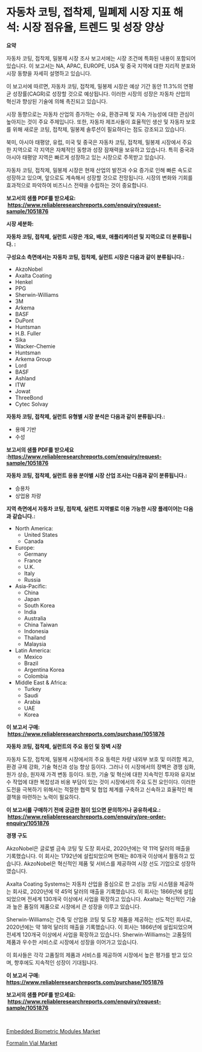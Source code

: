 <p><h1>자동차 코팅, 접착제, 밀폐제 시장 지표 해석: 시장 점유율, 트렌드 및 성장 양상</h1></p><p><strong>요약</strong></p>
<p><p>자동차 코팅, 접착제, 밀봉제 시장 조사 보고서에는 시장 조건에 특화된 내용이 포함되어 있습니다. 이 보고서는 NA, APAC, EUROPE, USA 및 중국 지역에 대한 지리적 분포와 시장 동향을 자세히 설명하고 있습니다. </p><p>이 보고서에 따르면, 자동차 코팅, 접착제, 밀봉제 시장은 예상 기간 동안 11.3%의 연평균 성장률(CAGR)로 성장할 것으로 예상됩니다. 이러한 시장의 성장은 자동차 산업의 혁신과 향상된 기술에 의해 촉진되고 있습니다.</p><p>시장 동향으로는 자동차 산업의 증가하는 수요, 환경규제 및 지속 가능성에 대한 관심이 높아지는 것이 주요 주제입니다. 또한, 자동차 제조사들이 효율적인 생산 및 자동차 보호를 위해 새로운 코팅, 접착제, 밀봉제 솔루션이 필요하다는 점도 강조되고 있습니다.</p><p>북미, 아시아 태평양, 유럽, 미국 및 중국은 자동차 코팅, 접착제, 밀봉제 시장에서 주요한 지역으로 각 지역은 자체적인 동향과 성장 잠재력을 보유하고 있습니다. 특히 중국과 아시아 태평양 지역은 빠르게 성장하고 있는 시장으로 주목받고 있습니다.</p><p>자동차 코팅, 접착제, 밀봉제 시장은 현재 산업의 발전과 수요 증가로 인해 빠른 속도로 성장하고 있으며, 앞으로도 계속해서 성장할 것으로 전망됩니다. 시장의 변화와 기회를 효과적으로 파악하여 비즈니스 전략을 수립하는 것이 중요합니다.</p></p>
<p><strong>보고서의 샘플 PDF를 받으세요: &nbsp;<a href="https://www.reliableresearchreports.com/enquiry/request-sample/1051876">https://www.reliableresearchreports.com/enquiry/request-sample/1051876</a></strong></p>
<p><strong>시장 세분화:</strong></p>
<p><strong> 자동차 코팅, 접착제, 실런트 시장은 개요, 배포, 애플리케이션 및 지역으로 더 분류됩니다. :</strong></p>
<p><strong>구성요소 측면에서는 자동차 코팅, 접착제, 실런트 시장은 다음과 같이 분류됩니다.:</strong></p>
<p><ul><li>AkzoNobel</li><li>Axalta Coating</li><li>Henkel</li><li>PPG</li><li>Sherwin-Williams</li><li>3M</li><li>Arkema</li><li>BASF</li><li>DuPont</li><li>Huntsman</li><li>H.B. Fuller</li><li>Sika</li><li>Wacker-Chemie</li><li>Huntsman</li><li>Arkema Group</li><li>Lord</li><li>BASF</li><li>Ashland</li><li>ITW</li><li>Jowat</li><li>ThreeBond</li><li>Cytec Solvay</li></ul></p>
<p><strong> 자동차 코팅, 접착제, 실런트 유형별 시장 분석은 다음과 같이 분류됩니다.:</strong></p>
<p><ul><li>용매 기반</li><li>수성</li></ul></p>
<p><strong>보고서의 샘플 PDF를 받으세요 :<a href="https://www.reliableresearchreports.com/enquiry/request-sample/1051876">https://www.reliableresearchreports.com/enquiry/request-sample/1051876</a></strong></p>
<p><strong> 자동차 코팅, 접착제, 실런트 응용 분야별 시장 산업 조사는 다음과 같이 분류됩니다.:</strong></p>
<p><ul><li>승용차</li><li>상업용 차량</li></ul></p>
<p><strong>지역 측면에서 자동차 코팅, 접착제, 실런트 지역별로 이용 가능한 시장 플레이어는 다음과 같습니다.:</strong></p>
<p><ul>
    <li>
        North America:
        <ul>
            <li>United States</li>
            <li>Canada</li>
        </ul>
    </li>
    <li>
        Europe:
        <ul>
            <li>Germany</li>
            <li>France</li>
            <li>U.K.</li>
            <li>Italy</li>
            <li>Russia</li>
        </ul>
    </li>
    <li>
        Asia-Pacific:
        <ul>
            <li>China</li>
            <li>Japan</li>
            <li>South Korea</li>
            <li>India</li>
            <li>Australia</li>
            <li>China Taiwan</li>
            <li>Indonesia</li>
            <li>Thailand</li>
            <li>Malaysia</li>
        </ul>
    </li>
    <li>
        Latin America:
        <ul>
            <li>Mexico</li>
            <li>Brazil</li>
            <li>Argentina Korea</li>
            <li>Colombia</li>
        </ul>
    </li>
    <li>
        Middle East & Africa:
        <ul>
            <li>Turkey</li>
            <li>Saudi</li>
            <li>Arabia</li>
            <li>UAE</li>
            <li>Korea</li>
        </ul>
    </li>
    </ul></p>
<p><strong>이 보고서 구매: &nbsp;<a href="https://www.reliableresearchreports.com/purchase/1051876">https://www.reliableresearchreports.com/purchase/1051876</a></strong></p>
<p><strong>자동차 코팅, 접착제, 실런트의 주요 동인 및 장벽 시장</strong></p>
<p><p>자동차 도장, 접착제, 밀봉제 시장에서의 주요 동력은 차량 내외부 보호 및 미려함 제고, 환경 규제 강화, 기술 혁신과 성능 향상 등이다. 그러나 이 시장에서의 장벽은 경쟁 심화, 원가 상승, 원자재 가격 변동 등이다. 또한, 기술 및 혁신에 대한 지속적인 투자와 유지보수 작업에 대한 복잡성과 비용 부담이 있는 것이 시장에서의 주요 도전 요인이다. 이러한 도전을 극복하기 위해서는 적절한 협력 및 협업 체계를 구축하고 신속하고 효율적인 해결책을 마련하는 노력이 필요하다.</p></p>
<p><strong>이 보고서를 구매하기 전에 궁금한 점이 있으면 문의하거나 공유하세요.: &nbsp;<a href="https://www.reliableresearchreports.com/enquiry/pre-order-enquiry/1051876">https://www.reliableresearchreports.com/enquiry/pre-order-enquiry/1051876</a></strong></p>
<p><strong>경쟁 구도</strong></p>
<p><p>AkzoNobel은 글로벌 금속 코팅 및 도장 회사로, 2020년에는 약 11억 달러의 매출을 기록했습니다. 이 회사는 1792년에 설립되었으며 현재는 80개국 이상에서 활동하고 있습니다. AkzoNobel은 혁신적인 제품 및 서비스를 제공하여 시장 선도 기업으로 성장하였습니다.</p><p>Axalta Coating Systems는 자동차 산업을 중심으로 한 고성능 코팅 시스템을 제공하는 회사로, 2020년에 약 45억 달러의 매출을 기록했습니다. 이 회사는 1866년에 설립되었으며 전세계 130개국 이상에서 사업을 확장하고 있습니다. Axalta는 혁신적인 기술과 높은 품질의 제품으로 시장에서 큰 성장을 이루고 있습니다.</p><p>Sherwin-Williams는 건축 및 산업용 코팅 및 도장 제품을 제공하는 선도적인 회사로, 2020년에는 약 18억 달러의 매출을 기록했습니다. 이 회사는 1866년에 설립되었으며 전세계 120개국 이상에서 사업을 확장하고 있습니다. Sherwin-Williams는 고품질의 제품과 우수한 서비스로 시장에서 성장을 이어가고 있습니다.</p><p>이 회사들은 각각 고품질의 제품과 서비스를 제공하여 시장에서 높은 평가를 받고 있으며, 향후에도 지속적인 성장이 기대됩니다.</p></p>
<p><strong>이 보고서 구매: &nbsp; <a href="https://www.reliableresearchreports.com/purchase/1051876">https://www.reliableresearchreports.com/purchase/1051876</a></strong></p>
<p><strong>보고서의 샘플 PDF를 받으세요: &nbsp;<a href="https://www.reliableresearchreports.com/enquiry/request-sample/1051876">https://www.reliableresearchreports.com/enquiry/request-sample/1051876</a></strong><strong></strong></p>
<p>&nbsp;</p>
<p><p><a href="https://github.com/singletonthaxterkelliehr2df/Market-Research-Report-List-1/blob/main/embedded-biometric-modules-market.md">Embedded Biometric Modules Market</a></p><p><a href="https://cautious-neon-760.notion.site/Formalin-Vial-Market-Insights-Market-Players-and-Forecast-Till-2031-998f161b1ddc4aa091c56ca839042128">Formalin Vial Market</a></p></p>